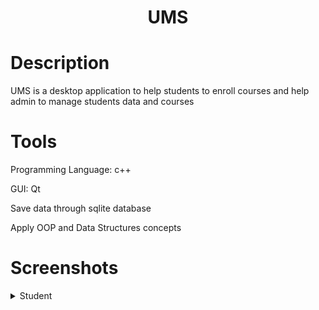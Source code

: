 <h1 align="center">UMS</h1>


<h1>Description</h1>
<p align="left">UMS is a desktop application to help students to enroll courses and help admin to manage students data and courses</p>


<h1>Tools</h1>
<p>Programming Language: c++</p>
<p>GUI: Qt</p>
<p>Save data through sqlite database</p>
<p>Apply OOP and Data Structures concepts</p>


<h1>Screenshots</h1>
<details>
  <summary>Student</summary>
  <ol>
    <h2 align="center">Login</h2>
    <img src="https://raw.githubusercontent.com/AhmedEsmail8/UMS/main/screen%20shots/Login.png"/>
    
    <h2 align="center">Student Home</h2>
    <img src="https://github.com/AhmedEsmail8/UMS/blob/main/screen%20shots/Student_Home.png?raw=true"/>

    <h2 align="center">Current Courses</h2>
    <img src="https://github.com/AhmedEsmail8/UMS/blob/main/screen%20shots/Current_Courses.png?raw=true">

    <h2 align="center">Finished Courses</h2>
    <img src="https://github.com/AhmedEsmail8/UMS/blob/main/screen%20shots/Finished_Courses.png?raw=true"/>
    
    <h2 align="center">Register Course</h2>
  </ol>
</details>



